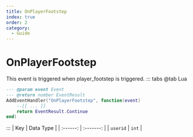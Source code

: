 ```yaml
---
title: OnPlayerFootstep
index: true
order: 2
category:
  - Guide
---
```


# OnPlayerFootstep
This event is triggered when player_footstep is triggered.
::: tabs
@tab Lua
```lua
--- @param event Event
--- @return number EventResult
AddEventHandler("OnPlayerFootstep", function(event)
    --[[ ... ]]
    return EventResult.Continue
end)
```

:::
|    Key   | Data Type |
| :------: | :-------: |
| `userid` |   `int`   |